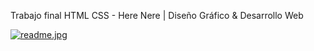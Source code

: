 Trabajo final HTML CSS - Here Nere | Diseño Gráfico & Desarrollo Web

[![readme.jpg](https://i.postimg.cc/qvNPjp37/readme.jpg)](https://postimg.cc/dhKN0PnM)
